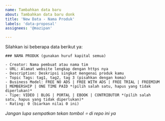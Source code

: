 ```yaml
---
name: Tambahkan data baru
about: Tambahkan data baru donk
title: 'New Data - Nama Produk'
labels: 'data-proposal'
assignees: '@mazipan'

---
```


Silahkan isi beberapa data berikut ya:

```
### NAMA PRODUK (gunakan huruf kapital semua)

- Creator: Nama pembuat atau nama tim
- URL: Alamat website lengkap dengan https nya
- Description: Deskripsi singkat mengenai produk kamu
- Topic Tags: tag1, tag2, tag 3 (pisahkan dengan koma)
- Business Model: FREE NO ADS | FREE WITH ADS | FREE TRIAL | FREEMIUM | MEMBERSHIP | ONE TIME PAID *(pilih salah satu, hapus yang tidak diperlukan)*
- Tipe: VIDEO | BLOG | PORTAL | EBOOK | CONTRIBUTOR *(pilih salah satu, hapus yang tidak diperlukan)*
- Rating: 0 (biarkan nilai 0 ini)
```

*Jangan lupa sempatkan tekan tombol ⭐ di repo ini ya*
